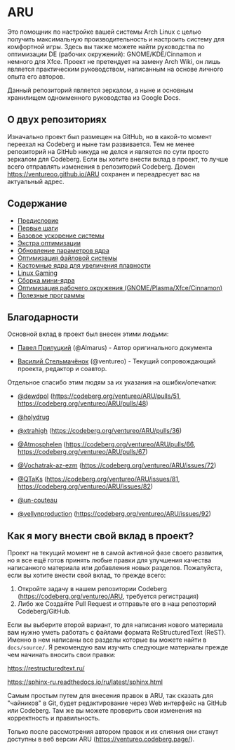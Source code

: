 # ARU

Это помощник по настройке вашей системы Arch Linux с целью получить
максимальную производительность и настроить систему для комфортной игры. Здесь
вы также можете найти руководства по оптимизации DE (рабочих окружений):
GNOME/KDE/Cinnamon и немного для Xfce. Проект не претендует на замену Arch
Wiki, он лишь является практическим руководством, написанным на основе личного
опыта его авторов.

Данный репозиторий является зеркалом, а ныне и основным хранилищем одноименного
руководства из Google Docs.

## О двух репозиториях

Изначально проект был размещен на GitHub, но в какой-то момент переехал на Codeberg и
ныне там развивается. Тем не менее репозиторий на GitHub никуда не делся и
является по сути просто зеркалом для Codeberg. Если вы хотите внести вклад в
проект, то лучше всего отправлять изменения в репозиторий Codeberg. Домен
https://ventureoo.github.io/ARU сохранен и переадресует вас на актуальный адрес.

## Содержание

- [Предисловие](https://ventureo.codeberg.page/source/preface.html)
- [Первые шаги](https://ventureo.codeberg.page/source/first-steps.html)
- [Базовое ускорение системы](https://ventureo.codeberg.page/source/generic-system-acceleration.html)
- [Экстра оптимизации](https://ventureo.codeberg.page/source/extra-optimizations.html)
- [Обновление параметров ядра](https://ventureo.codeberg.page/source/kernel-parameters.html)
- [Оптимизация файловой системы](https://ventureo.codeberg.page/source/file-systems.html)
- [Кастомные ядра для увеличения плавности](https://ventureo.codeberg.page/source/custom-kernels.html)
- [Linux Gaming](https://ventureo.codeberg.page/source/linux-gaming.html)
- [Сборка мини-ядра](https://ventureo.codeberg.page/source/mini-kernel.html)
- [Оптимизация рабочего окружения (GNOME/Plasma/Xfce/Cinnamon)](https://ventureo.codeberg.page/source/de-optimizations.html)
- [Полезные программы](https://ventureo.codeberg.page/source/useful-programs.html)

## Благодарности

Основной вклад в проект был внесен этими людьми:

- [Павел Прилуцкий](https://vk.com/ustavchiy) (@Almarus) - Автор оригинального документа

- [Василий Стельмачёнок](https://vk.com/ventureo) (@ventureo) - Текущий сопровождающий проекта, редактор и соавтор. 

Отдельное спасибо этим людям за их указания на ошибки/опечатки:
 
- [@dewdpol](https://github.com/dewdpol) (https://codeberg.org/ventureo/ARU/pulls/51, https://codeberg.org/ventureo/ARU/pulls/48)

- [@holydrug](https://github.com/holydrug)

- [@xtrahigh](https://github.com/xtrahigh) (https://codeberg.org/ventureo/ARU/pulls/36)

- [@Atmosphelen](https://github.com/Atmosphelen) (https://codeberg.org/ventureo/ARU/pulls/66, https://codeberg.org/ventureo/ARU/pulls/67)

- [@Vochatrak-az-ezm](https://github.com/Vochatrak-az-ezm) (https://codeberg.org/ventureo/ARU/issues/72)

- [@QTaKs](https://codeberg.org/QTaKs) (https://codeberg.org/ventureo/ARU/issues/81, https://codeberg.org/ventureo/ARU/issues/82)

- [@un-couteau](https://vk.com/kukuruz2222)

- [@vellynproduction](https://codeberg.org/vellynproduction) (https://codeberg.org/ventureo/ARU/issues/92)

## Как я могу внести свой вклад в проект?

Проект на текущий момент не в самой активной фазе своего развития, но я все ещё
готов принять любые правки для улучшения качества написанного материала или
добавления новых разделов. Пожалуйста, если вы хотите внести свой вклад, то
прежде всего:

1) Откройте задачу в нашем репозитории Codeberg (https://codeberg.org/ventureo/ARU, требуется регистрация)
2) Либо же Создайте Pull Request и отправьте его в наш репозторий Codeberg/GitHub.

Если вы выберите второй вариант, то для написания нового материала вам нужно
уметь работать с файлами формата ReStructuredText (ReST). Именно в нем написаны
все разделы которые вы можете найти в ``docs/source/``. Я рекомендую вам
изучить следующие материалы прежде чем начинать вносить свои правки:

https://restructuredtext.ru/

https://sphinx-ru.readthedocs.io/ru/latest/sphinx.html

Самым простым путем для внесения правок в ARU, так сказать для "чайников" в Git,
будет редактирование через Web интерфейс на GitHub или Codeberg. Там же вы
можете проверить свои изменения на корректность и правильность.

Только после рассмотрения автором правок и их слияния они станут доступны в веб
версии ARU (https://ventureo.codeberg.page/).

